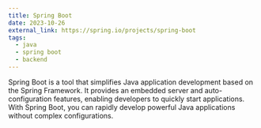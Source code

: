 ```yaml
---
title: Spring Boot
date: 2023-10-26
external_link: https://spring.io/projects/spring-boot
tags:
  - java
  - spring boot
  - backend
---
```


Spring Boot is a tool that simplifies Java application development based on the Spring Framework. It provides an embedded server and auto-configuration features, enabling developers to quickly start applications. With Spring Boot, you can rapidly develop powerful Java applications without complex configurations.
